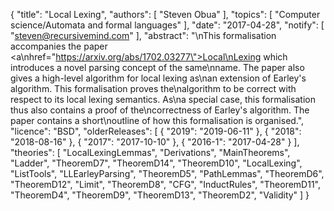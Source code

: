 {
    "title": "Local Lexing",
    "authors": [
        "Steven Obua"
    ],
    "topics": [
        "Computer science/Automata and formal languages"
    ],
    "date": "2017-04-28",
    "notify": [
        "steven@recursivemind.com"
    ],
    "abstract": "\nThis formalisation accompanies the paper <a\nhref=\"https://arxiv.org/abs/1702.03277\">Local\nLexing</a> which introduces a novel parsing concept of the same\nname. The paper also gives a high-level algorithm for local lexing as\nan extension of Earley's algorithm. This formalisation proves the\nalgorithm to be correct with respect to its local lexing semantics. As\na special case, this formalisation thus also contains a proof of the\ncorrectness of Earley's algorithm. The paper contains a short\noutline of how this formalisation is organised.",
    "licence": "BSD",
    "olderReleases": [
        {
            "2019": "2019-06-11"
        },
        {
            "2018": "2018-08-16"
        },
        {
            "2017": "2017-10-10"
        },
        {
            "2016-1": "2017-04-28"
        }
    ],
    "theories": [
        "LocalLexingLemmas",
        "Derivations",
        "MainTheorems",
        "Ladder",
        "TheoremD7",
        "TheoremD14",
        "TheoremD10",
        "LocalLexing",
        "ListTools",
        "LLEarleyParsing",
        "TheoremD5",
        "PathLemmas",
        "TheoremD6",
        "TheoremD12",
        "Limit",
        "TheoremD8",
        "CFG",
        "InductRules",
        "TheoremD11",
        "TheoremD4",
        "TheoremD9",
        "TheoremD13",
        "TheoremD2",
        "Validity"
    ]
}